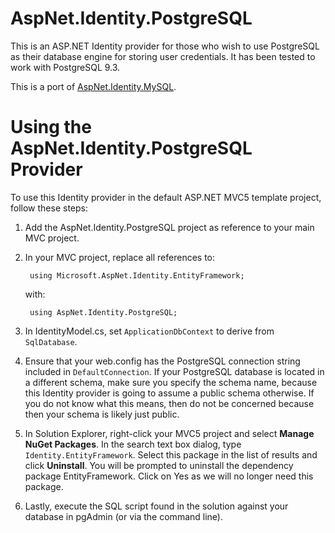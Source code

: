 # AspNet.Identity.PostgreSQL

This is an ASP.NET Identity provider for those who wish to use PostgreSQL as their database engine for storing user credentials.
It has been tested to work with PostgreSQL 9.3.

This is a port of [AspNet.Identity.MySQL](https://github.com/raquelsa/AspNet.Identity.MySQL). 

# Using the AspNet.Identity.PostgreSQL Provider

To use this Identity provider in the default ASP.NET MVC5 template project, follow these steps:

1. Add the AspNet.Identity.PostgreSQL project as reference to your main MVC project.
2. In your MVC project, replace all references to: 

        using Microsoft.AspNet.Identity.EntityFramework;

    with:

        using AspNet.Identity.PostgreSQL;
    
3. In IdentityModel.cs, set `ApplicationDbContext` to derive from `SqlDatabase`.
4. Ensure that your web.config has the PostgreSQL connection string included in `DefaultConnection`. If your PostgreSQL database is located in a different schema, make sure you specify the schema name, because this Identity provider is going to assume a public schema otherwise. If you do not know what this means, then do not be concerned because then your schema is likely just public.
5. In Solution Explorer, right-click your MVC5 project and select **Manage NuGet Packages**. In the search text box dialog, type `Identity.EntityFramework`. Select this package in the list of results and click **Uninstall**. You will be prompted to uninstall the dependency package EntityFramework. Click on Yes as we will no longer need this package.
6. Lastly, execute the SQL script found in the solution against your database in pgAdmin (or via the command line).
